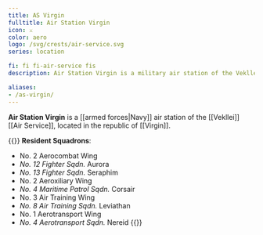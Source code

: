 ```yaml
---
title: AS Virgin
fulltitle: Air Station Virgin
icon: ⚔️
color: aero
logo: /svg/crests/air-service.svg
series: location

fi: fi fi-air-service fis
description: Air Station Virgin is a military air station of the Vekllei Air Service, located in the republic of Virgin.

aliases:
- /as-virgin/
---
```

**Air Station Virgin** is a [[armed forces|Navy]] air station of the [[Vekllei]] [[Air Service]], located in the republic of [[Virgin]].

{{<note table>}}
**Resident Squadrons**:

* No. 2 Aerocombat Wing
* *No. 12 Fighter Sqdn.* Aurora
* *No. 13 Fighter Sqdn.* Seraphim
* No. 2 Aeroxiliary Wing
* *No. 4 Maritime Patrol Sqdn.* Corsair
* No. 3 Air Training Wing
* *No. 8 Air Training Sqdn.* Leviathan
* No. 1 Aerotransport Wing
* *No. 4 Aerotransport Sqdn.* Nereid
{{</note>}}

